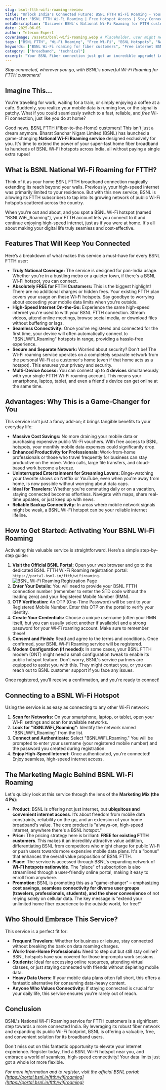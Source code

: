 ```yaml
---
slug: bsnl-ftth-wifi-roaming-review
title: "Unlock India's Connected Future: BSNL FTTH Wi-Fi Roaming - Your Free High-Speed Companion!"
metaTitle: "BSNL FTTH Wi-Fi Roaming | Free Hotspot Access | Stay Connected Anywhere"
metaDescription: "Discover BSNL's National Wi-Fi Roaming for FTTH customers! Get free, high-speed internet at BSNL hotspots across India. Perfect for travelers, remote workers, and anyone on the go. Learn how to activate and enjoy seamless connectivity!"
date: 2025-06-05
author: Telecom Expert
coverImage: /assets/bsnl-wifi-roaming.webp # Placeholder, user might need to create this image
tags: ["BSNL FTTH", "Wi-Fi Roaming", "Free Wi-Fi", "BSNL Hotspots", "National Connectivity", "High-Speed Internet", "Telecom India"]
keywords: ["BSNL Wi-Fi roaming for fiber customers", "Free internet BSNL FTTH", "BSNL public Wi-Fi", "Connect BSNL hotspots", "BSNL roaming Wi-Fi activation"]
category: ["broadband", "technical"]
excerpt: "Your BSNL Fiber connection just got an incredible upgrade! Learn how BSNL's new National Wi-Fi Roaming service lets you enjoy free, high-speed internet at hotspots across India, making your connectivity truly limitless."
---
```


*Stay connected, wherever you go, with BSNL's powerful Wi-Fi Roaming for FTTH customers!*

## Imagine This...

You're traveling for work, waiting for a train, or simply enjoying a coffee at a cafe. Suddenly, you realize your mobile data is running low, or the signal is patchy. What if you could seamlessly switch to a fast, reliable, and *free* Wi-Fi connection, just like you do at home?

Good news, BSNL FTTH (Fiber-to-the-Home) customers! This isn't just a dream anymore. Bharat Sanchar Nigam Limited (BSNL) has launched a game-changing **National Wi-Fi Roaming service** designed exclusively for you. It's time to extend the power of your super-fast home fiber broadband to hundreds of BSNL Wi-Fi hotspots across India, all without paying a single extra rupee!

## What is BSNL National Wi-Fi Roaming for FTTH?

Think of it as your home BSNL FTTH broadband connection magically extending its reach beyond your walls. Previously, your high-speed internet was primarily limited to your residence. But with this new service, BSNL is allowing its FTTH subscribers to tap into its growing network of public Wi-Fi hotspots scattered across the country.

When you're out and about, and you spot a BSNL Wi-Fi hotspot (named "BSNLWiFi_Roaming"), your FTTH account lets you connect to it and continue enjoying high-speed internet, just as if you were at home. It's all about making your digital life truly seamless and cost-effective.

## Features That Will Keep You Connected

Here’s a breakdown of what makes this service a must-have for every BSNL FTTH user:

* **Truly National Coverage:** The service is designed for pan-India usage. Whether you're in a bustling metro or a quieter town, if there's a BSNL Wi-Fi hotspot, you can connect.
* **Absolutely FREE for FTTH Customers:** This is the biggest highlight! There are no additional charges or hidden fees. Your existing FTTH plan covers your usage on these Wi-Fi hotspots. Say goodbye to worrying about exceeding your mobile data limits when you're outside.
* **High-Speed Internet On-the-Go:** Experience the same high-speed internet you're used to with your BSNL FTTH connection. Stream videos, attend online meetings, browse social media, or download files without buffering or lags.
* **Seamless Connectivity:** Once you've registered and connected for the first time, your device will often automatically connect to "BSNLWiFi_Roaming" hotspots in range, providing a hassle-free experience.
* **Secure and Separate Network:** Worried about security? Don't be! The Wi-Fi roaming service operates on a completely separate network from the personal Wi-Fi at a customer's home (even if that home acts as a hotspot). This ensures your privacy and security.
* **Multi-Device Access:** You can connect up to **4 devices** simultaneously with your single FTTH Wi-Fi roaming account. This means your smartphone, laptop, tablet, and even a friend's device can get online at the same time.

## Advantages: Why This is a Game-Changer for You

This service isn't just a fancy add-on; it brings tangible benefits to your everyday life:

* **Massive Cost Savings:** No more draining your mobile data or purchasing expensive public Wi-Fi vouchers. With free access to BSNL hotspots, your monthly mobile data expenses could significantly drop.
* **Enhanced Productivity for Professionals:** Work-from-home professionals or those who travel frequently for business can stay productive on the move. Video calls, large file transfers, and cloud-based work become a breeze.
* **Uninterrupted Entertainment for Streaming Lovers:** Binge-watching your favorite shows on Netflix or YouTube, even when you're away from home, is now possible without worrying about data caps.
* **Ideal for Travelers:** Whether you're commuting daily or on a vacation, staying connected becomes effortless. Navigate with maps, share real-time updates, or just keep up with news.
* **Reliable Backup Connectivity:** In areas where mobile network signals might be weak, a BSNL Wi-Fi hotspot can be your reliable internet lifeline.

## How to Get Started: Activating Your BSNL Wi-Fi Roaming

Activating this valuable service is straightforward. Here’s a simple step-by-step guide:

1.  **Visit the Official BSNL Portal:** Open your web browser and go to the dedicated BSNL FTTH Wi-Fi Roaming registration portal: `https://portal.bsnl.in/ftth/wifiroaming`.
![BSNL Wi-Fi Roaming Registration Page](/assets/wifi-registration-page.webp)
2.  **Enter Your Details:** You will need to provide your BSNL FTTH connection number (remember to enter the STD code without the leading zero) and your Registered Mobile Number (RMN).
3.  **OTP Verification:** An OTP (One-Time Password) will be sent to your Registered Mobile Number. Enter this OTP on the portal to verify your identity.
4.  **Create Your Credentials:** Choose a unique username (often your RMN itself, but you can usually select another if available) and a strong password for your Wi-Fi roaming account. Make sure to remember these!
5.  **Consent and Finish:** Read and agree to the terms and conditions. Once confirmed, your BSNL Wi-Fi Roaming service will be registered.
6.  **Modem Configuration (if needed):** In some cases, your BSNL FTTH modem (ONT) might need a small configuration tweak to enable its public hotspot feature. Don't worry, BSNL's service partners are equipped to assist you with this. They might contact you, or you can reach out to BSNL customer support if you face any issues.

Once registered, you'll receive a confirmation, and you're ready to connect!

## Connecting to a BSNL Wi-Fi Hotspot

Using the service is as easy as connecting to any other Wi-Fi network:

1.  **Scan for Networks:** On your smartphone, laptop, or tablet, open your Wi-Fi settings and scan for available networks.
2.  **Look for "BSNLWiFi_Roaming":** Identify the network named "BSNLWiFi_Roaming" from the list.
3.  **Connect and Authenticate:** Select "BSNLWiFi_Roaming." You will be prompted to enter your username (your registered mobile number) and the password you created during registration.
4.  **Enjoy High-Speed Internet:** Once authenticated, you're connected! Enjoy seamless, high-speed internet access.

## The Marketing Magic Behind BSNL Wi-Fi Roaming

Let's quickly look at this service through the lens of the **Marketing Mix (the 4 Ps)**:

* **Product:** BSNL is offering not just internet, but **ubiquitous and convenient internet access**. It’s about freedom from mobile data constraints, reliability on the go, and an extension of your home broadband's value. The core product is "always-on, high-speed internet, anywhere there's a BSNL hotspot."
* **Price:** The pricing strategy here is brilliant: **FREE for existing FTTH customers**. This makes it an incredibly attractive value addition, differentiating BSNL from competitors who might charge for public Wi-Fi or push users towards more expensive mobile data plans. It's a "bonus" that enhances the overall value proposition of BSNL FTTH.
* **Place:** The service is accessed through BSNL's expanding network of **Wi-Fi hotspots nationwide**. The "place" of subscription is also streamlined through a user-friendly online portal, making it easy to enroll from anywhere.
* **Promotion:** BSNL is promoting this as a "game-changer" – emphasizing **cost savings, seamless connectivity for diverse user groups (travelers, professionals, students), and the sheer convenience** of not relying solely on cellular data. The key message is "extend your unlimited home fiber experience to the outside world, for free!"

## Who Should Embrace This Service?

This service is a perfect fit for:

* **Frequent Travelers:** Whether for business or leisure, stay connected without breaking the bank on data roaming charges.
* **Work-from-Home Professionals:** Need to step out but still stay online? BSNL hotspots have you covered for those impromptu work sessions.
* **Students:** Ideal for accessing online resources, attending virtual classes, or just staying connected with friends without depleting mobile data.
* **Heavy Data Users:** If your mobile data plans often fall short, this offers a fantastic alternative for consuming data-heavy content.
* **Anyone Who Values Connectivity:** If staying connected is crucial for your daily life, this service ensures you're rarely out of reach.

## Conclusion

BSNL's National Wi-Fi Roaming service for FTTH customers is a significant step towards a more connected India. By leveraging its robust fiber network and expanding its public Wi-Fi footprint, BSNL is offering a valuable, free, and convenient solution for its broadband users.

Don't miss out on this fantastic opportunity to elevate your internet experience. Register today, find a BSNL Wi-Fi hotspot near you, and embrace a world of seamless, high-speed connectivity! Your data limits just got a whole lot more flexible.

*For more information and to register, visit the official BSNL portal: [https://portal.bsnl.in/ftth/wifiroaming](https://portal.bsnl.in/ftth/wifiroaming)*